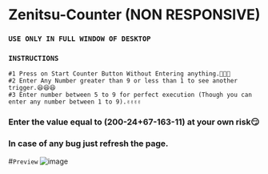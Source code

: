 # Zenitsu-Counter (NON RESPONSIVE)
### `USE ONLY IN FULL WINDOW OF DESKTOP`

### `INSTRUCTIONS`
```
#1 Press on Start Counter Button Without Entering anything.🙌🙌🙌
#2 Enter Any Number greater than 9 or less than 1 to see another trigger.😆😆😆
#3 Enter number between 5 to 9 for perfect execution (Though you can enter any number between 1 to 9).✌️✌️✌️✌️
```
### Enter the value equal to (200-24+67-163-11) at your own risk😏


### In case of any bug just refresh the page.

#`Preview`
![image](https://user-images.githubusercontent.com/87779391/159499996-4ec161ae-08a3-495f-9fb4-0e8c64cbacbd.png)



